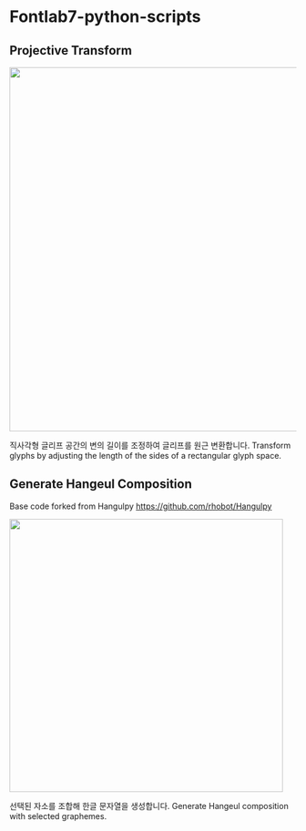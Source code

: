 # Fontlab7-python-scripts

## Projective Transform

<img src="https://user-images.githubusercontent.com/74699528/194976711-9e208a9a-b4bc-4083-b888-4df1e3ed1f0a.png" width="640" />

직사각형 글리프 공간의 변의 길이를 조정하여 글리프를 원근 변환합니다.
Transform glyphs by adjusting the length of the sides of a rectangular glyph space.




## Generate Hangeul Composition 
Base code forked from Hangulpy
https://github.com/rhobot/Hangulpy


<img src="https://user-images.githubusercontent.com/74699528/194976634-37832b2f-68d8-4e44-9b72-3272958923e0.png" width="480" />

선택된 자소를 조합해 한글 문자열을 생성합니다.
Generate Hangeul composition with selected graphemes.